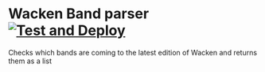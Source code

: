 # Wacken Band parser [![Test and Deploy](https://github.com/Kruspe/wacken-bands/actions/workflows/test-deploy-master.yml/badge.svg)](https://github.com/Kruspe/wacken-bands/actions/workflows/test-deploy-master.yml)

Checks which bands are coming to the latest edition of Wacken and returns them as a list
